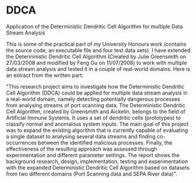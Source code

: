 # DDCA
Application of the Deterministic Dendritic Cell Algorithm for multiple Data Stream Analysis

This is some of the practical part of my University Honours work (contains the source code, an executable file and four test data sets). I have extended the Deterministic Dendritic Cell Algorithm (Created by Julie Greensmith on 27/03/2008 and modified by Feng Gu on 11/07/2008) to work with multiple data stream analysis and tested it in a couple of real-world domains. Here is an extract from the written part:

"This research project aims to investigate how the Deterministic Dendritic Cell Algorithm (DDCA) could be applied for multiple data stream analysis in a real-world domain, namely detecting potentially dangerous processes from analysing streams of port scanning data. The Deterministic Dendritic Cell Algorithm, created by Greensmith and Aickelin, belongs to the field of Artificial Immune Systems. It uses a set of dendritic cells (prototypes) to classify normal and anomalous system inputs. The main goal of this project was to expand the existing algorithm that is currently capable of evaluating a single dataset to analysing several data streams and finding co-occurrences between the identified malicious processes. Finally, the effectiveness of the resulting approach was assessed through experimentation and different parameter settings.
The report shows the background research, design, implementation, testing and experimentation with the expanded Deterministic Dendritic Cell Algorithm based on datasets from two different domains (Port Scanning data and SEPA River data)".
